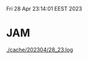 Fri 28 Apr 23:14:01 EEST 2023
# JAM
<a href='./cache/202304/28_23.log'>./cache/202304/28_23.log</a>
